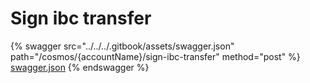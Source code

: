 # Sign ibc transfer

{% swagger src="../../../.gitbook/assets/swagger.json" path="/cosmos/{accountName}/sign-ibc-transfer" method="post" %}
[swagger.json](../../../.gitbook/assets/swagger.json)
{% endswagger %}
